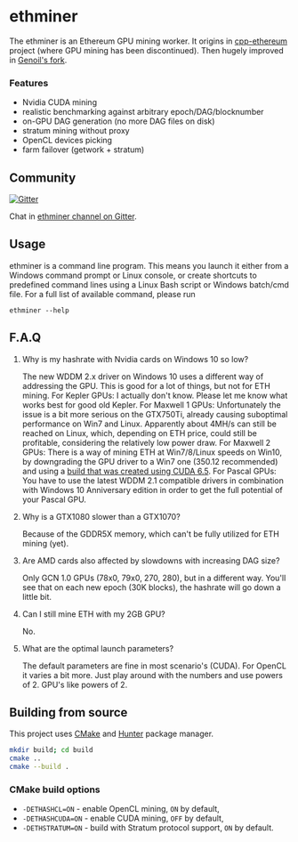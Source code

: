 # ethminer

The ethminer is an Ethereum GPU mining worker. It origins in [cpp-ethereum]
project (where GPU mining has been discontinued). Then hugely improved in
[Genoil's fork].

### Features

- Nvidia CUDA mining
- realistic benchmarking against arbitrary epoch/DAG/blocknumber
- on-GPU DAG generation (no more DAG files on disk)
- stratum mining without proxy
- OpenCL devices picking
- farm failover (getwork + stratum)

## Community

[![Gitter](https://img.shields.io/gitter/room/nwjs/nw.js.svg)][Gitter]

Chat in [ethminer channel on Gitter][Gitter].

## Usage

ethminer is a command line program. This means you launch it either from a 
Windows command prompt or Linux console, or create shortcuts to predefined 
command lines using a Linux Bash script or Windows batch/cmd file.
For a full list of available command, please run

```
ethminer --help
```

## F.A.Q

1. Why is my hashrate with Nvidia cards on Windows 10 so low?

   The new WDDM 2.x driver on Windows 10 uses a different way of addressing the GPU. This is good for a lot of things, but not for ETH mining. 
   For Kepler GPUs: I actually don't know. Please let me know what works best for good old Kepler.
   For Maxwell 1 GPUs: Unfortunately the issue is a bit more serious on the GTX750Ti, already causing suboptimal performance on Win7 and Linux. Apparently about 4MH/s can still be reached on Linux, which, depending on ETH price, could still be profitable, considering the relatively low power draw.
   For Maxwell 2 GPUs: There is a way of mining ETH at Win7/8/Linux speeds on Win10, by downgrading the GPU driver to a Win7 one (350.12 recommended) and using a [build that was created using CUDA 6.5](releases/cuda-6.5).
   For Pascal GPUs: You have to use the latest WDDM 2.1 compatible drivers in combination with Windows 10 Anniversary edition in order to get the full potential of your Pascal GPU.

2. Why is a GTX1080 slower than a GTX1070?

   Because of the GDDR5X memory, which can't be fully utilized for ETH mining (yet).

3. Are AMD cards also affected by slowdowns with increasing DAG size?

   Only GCN 1.0 GPUs (78x0, 79x0, 270, 280), but in a different way. You'll see that on each new epoch (30K blocks), the hashrate will go down a little bit.

4. Can I still mine ETH with my 2GB GPU?

   No.

5. What are the optimal launch parameters?

   The default parameters are fine in most scenario's (CUDA). For OpenCL it varies a bit more. Just play around with the numbers and use powers of 2. GPU's like powers of 2. 

## Building from source

This project uses [CMake] and [Hunter] package manager.

```sh
mkdir build; cd build
cmake ..
cmake --build .
```

### CMake build options

- `-DETHASHCL=ON` - enable OpenCL mining, `ON` by default,
- `-DETHASHCUDA=ON` - enable CUDA mining, `OFF` by default,
- `-DETHSTRATUM=ON` - build with Stratum protocol support, `ON` by default.

[CMake]: https://cmake.org
[cpp-ethereum]: https://github.com/ethereum/cpp-ethereum
[Genoil's fork]: https://github.com/Genoil/cpp-ethereum
[Gitter]: https://gitter.im/ethereum-mining/ethminer
[Hunter]: https://docs.hunter.sh
